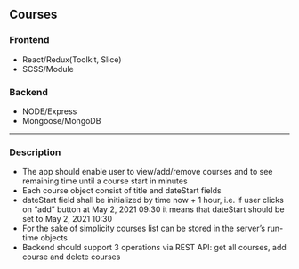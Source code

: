 <h2> Courses </h2>

<h3>Frontend</h3>
<ul>
    <li>React/Redux(Toolkit, Slice)</li>
    <li>SCSS/Module</li>
</ul>

<h3>Backend</h3>
<ul>
    <li>NODE/Express</li>
    <li>Mongoose/MongoDB</li>
</ul>

<hr>

<h3>Description </h3>
<ul>
    <li>The app should enable user to view/add/remove courses and to see remaining time until
        a course start in minutes</li>
    <li>Each course object consist of title and dateStart fields</li>
    <li>dateStart field shall be initialized by time now + 1 hour, i.e. if user clicks on “add” button
        at May 2, 2021 09:30 it means that dateStart should be set to May 2, 2021 10:30</li>
    <li>For the sake of simplicity courses list can be stored in the server’s run-time objects</li>
    <li>Backend should support 3 operations via REST API: get all courses, add course and
        delete courses</li>
</ul>


